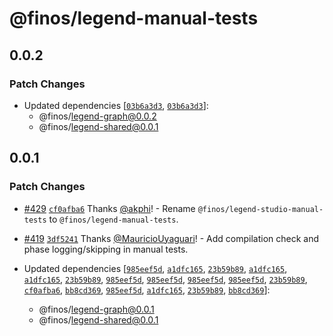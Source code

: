# @finos/legend-manual-tests

## 0.0.2

### Patch Changes

- Updated dependencies [[`03b6a3d3`](https://github.com/finos/legend-studio/commit/03b6a3d375965b4dbc850dbaf695dc5400c9ffb2), [`03b6a3d3`](https://github.com/finos/legend-studio/commit/03b6a3d375965b4dbc850dbaf695dc5400c9ffb2)]:
  - @finos/legend-graph@0.0.2
  - @finos/legend-shared@0.0.1

## 0.0.1

### Patch Changes

- [#429](https://github.com/finos/legend-studio/pull/429) [`cf0afba6`](https://github.com/finos/legend-studio/commit/cf0afba6c2328b50d0ba9ebc7af312f737e88c0e) Thanks [@akphi](https://github.com/akphi)! - Rename `@finos/legend-studio-manual-tests` to `@finos/legend-manual-tests`.

- [#419](https://github.com/finos/legend-studio/pull/419) [`3df5241`](https://github.com/finos/legend-studio/commit/3df52415c091610474a3e6fb9473e092a73038f1) Thanks [@MauricioUyaguari](https://github.com/MauricioUyaguari)! - Add compilation check and phase logging/skipping in manual tests.

- Updated dependencies [[`985eef5d`](https://github.com/finos/legend-studio/commit/985eef5def2e4c115ba2ac25dbb851e084758ddc), [`a1dfc165`](https://github.com/finos/legend-studio/commit/a1dfc165dcf98eeea624400abc9f3c97eb2fda52), [`23b59b89`](https://github.com/finos/legend-studio/commit/23b59b8962c5049d1605bcb262c16cd3c012a1dd), [`a1dfc165`](https://github.com/finos/legend-studio/commit/a1dfc165dcf98eeea624400abc9f3c97eb2fda52), [`a1dfc165`](https://github.com/finos/legend-studio/commit/a1dfc165dcf98eeea624400abc9f3c97eb2fda52), [`23b59b89`](https://github.com/finos/legend-studio/commit/23b59b8962c5049d1605bcb262c16cd3c012a1dd), [`985eef5d`](https://github.com/finos/legend-studio/commit/985eef5def2e4c115ba2ac25dbb851e084758ddc), [`985eef5d`](https://github.com/finos/legend-studio/commit/985eef5def2e4c115ba2ac25dbb851e084758ddc), [`985eef5d`](https://github.com/finos/legend-studio/commit/985eef5def2e4c115ba2ac25dbb851e084758ddc), [`985eef5d`](https://github.com/finos/legend-studio/commit/985eef5def2e4c115ba2ac25dbb851e084758ddc), [`23b59b89`](https://github.com/finos/legend-studio/commit/23b59b8962c5049d1605bcb262c16cd3c012a1dd), [`cf0afba6`](https://github.com/finos/legend-studio/commit/cf0afba6c2328b50d0ba9ebc7af312f737e88c0e), [`bb8cd369`](https://github.com/finos/legend-studio/commit/bb8cd369da33fe58523d8eddf6bb0991da72edf1), [`985eef5d`](https://github.com/finos/legend-studio/commit/985eef5def2e4c115ba2ac25dbb851e084758ddc), [`a1dfc165`](https://github.com/finos/legend-studio/commit/a1dfc165dcf98eeea624400abc9f3c97eb2fda52), [`23b59b89`](https://github.com/finos/legend-studio/commit/23b59b8962c5049d1605bcb262c16cd3c012a1dd), [`bb8cd369`](https://github.com/finos/legend-studio/commit/bb8cd369da33fe58523d8eddf6bb0991da72edf1)]:
  - @finos/legend-graph@0.0.1
  - @finos/legend-shared@0.0.1
